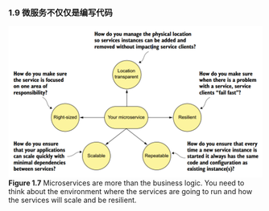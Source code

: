 ### 1.9 微服务不仅仅是编写代码

![](/assets/figure1.7.png)**Figure 1.7** Microservices are more than the business logic. You need to think about the environment where the services are going to run and how the services will scale and be resilient.



